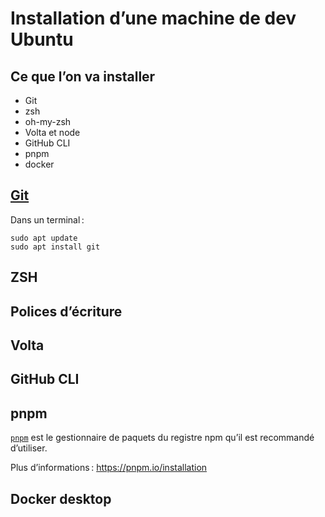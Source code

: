 # Installation d’une machine de dev Ubuntu

## Ce que l’on va installer

- Git
- zsh
- oh-my-zsh
- Volta et node
- GitHub CLI
- pnpm
- docker

## [Git](https://git-scm.com/)

Dans un terminal :

```shell
sudo apt update
sudo apt install git
```

<!--@include: ./parts/git-config.md -->

## ZSH

<!--@include: ./parts/zsh-oh-my-zsh.md-->

## Polices d’écriture

<!--@include: ./parts/fonts.md-->

## Volta

<!--@include: ./parts/volta.md-->

## GitHub CLI

<!--@include: ./parts/github-cli-posix.md-->

## pnpm

[`pnpm`](https://pnpm.io/) est le gestionnaire de paquets du registre npm qu’il est recommandé d’utiliser.

<!--@include: ./parts/pnpm-posix.md-->

Plus d’informations : <https://pnpm.io/installation>

## Docker desktop

<!--@include: ./parts/docker-posix.md-->
